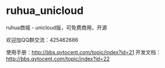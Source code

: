 # ruhua_unicloud
ruhua商城 - unicloud版，可免费商用，开源

欢迎加QQ群交流：425462686

使用手册：http://bbs.qytocent.com/topic/index?id=21
开发文档：http://bbs.qytocent.com/topic/index?id=22
